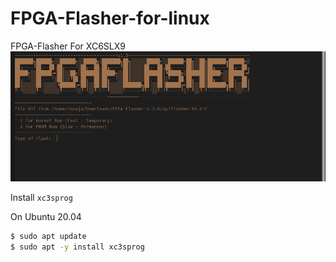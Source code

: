 # FPGA-Flasher-for-linux
FPGA-Flasher For XC6SLX9
![Screenshot](https://github.com/WarachotInkun/FPGA-Flasher-for-linux/blob/main/Screenshot.png)

Install `xc3sprog` 

On Ubuntu 20.04
```bash
$ sudo apt update
$ sudo apt -y install xc3sprog
```
